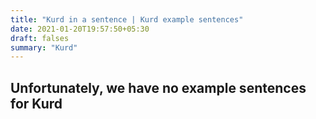 ```yaml
---
title: "Kurd in a sentence | Kurd example sentences"
date: 2021-01-20T19:57:50+05:30
draft: falses
summary: "Kurd"
---
```

## Unfortunately, we have no example sentences for Kurd                 
